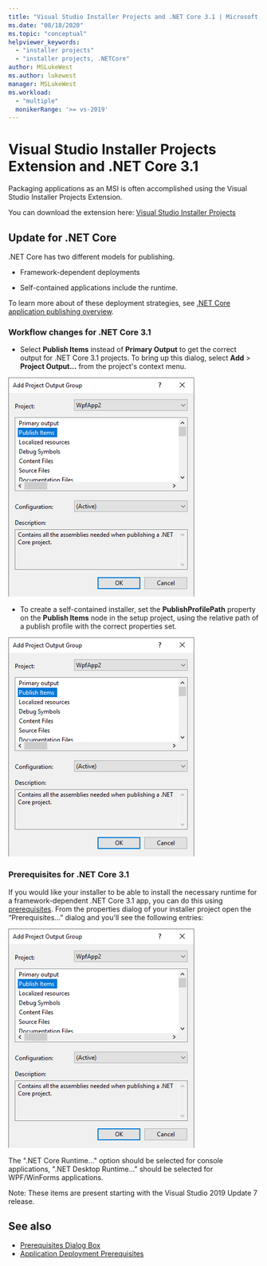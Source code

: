 ```yaml
---
title: "Visual Studio Installer Projects and .NET Core 3.1 | Microsoft Docs"
ms.date: "08/18/2020"
ms.topic: "conceptual"
helpviewer_keywords:
  - "installer projects"
  - "installer projects, .NETCore"
author: MSLukeWest
ms.author: lukewest
manager: MSLukeWest
ms.workload:
  - "multiple"
  monikerRange: '>= vs-2019'
---
```


# Visual Studio Installer Projects Extension and .NET Core 3.1

Packaging applications as an MSI is often accomplished using the Visual Studio Installer Projects Extension.

You can download the extension here:
[Visual Studio Installer Projects](https://marketplace.visualstudio.com/items?itemName=VisualStudioClient.MicrosoftVisualStudio2017InstallerProjects)

## Update for .NET Core
.NET Core has two different models for publishing.

- Framework-dependent deployments

- Self-contained applications include the runtime.

To learn more about of these deployment strategies, see [.NET Core application publishing overview](https://docs.microsoft.com/dotnet/core/deploying/).

### Workflow changes for .NET Core 3.1

- Select **Publish Items** instead of **Primary Output** to get the correct output for .NET Core 3.1 projects.  To bring up this dialog, select **Add** > **Project Output...** from the project's context menu.

![The Publish Items output group in the Add Project Output Group dialog](../deployment/media/installerprojects-netcore-publishitemsoutput.png "Pick Publish Items")

- To create a self-contained installer, set the **PublishProfilePath** property on the **Publish Items** node in the setup project, using the relative path of a publish profile with the correct properties set.

![Setting the publish profile on the Publish Items project output item](../deployment/media/installerprojects-netcore-publishitemsoutput.png "Set Publish Profile")

### Prerequisites for .NET Core 3.1

If you would like your installer to be able to install the necessary runtime for a framework-dependent .NET Core 3.1 app, you can do this using [prerequisites](../deployment/application-deployment-prerequisites.md).  From the properties dialog of your installer project open the “Prerequisites...” dialog and you'll see the following entries:

![.NET Core items in the Prerequisites dialog](../deployment/media/installerprojects-netcore-publishitemsoutput.png ".NET Core Prerequisites")

The ".NET Core Runtime..." option should be selected for console applications, ".NET Desktop Runtime..." should be selected for WPF/WinForms applications.

Note: These items are present starting with the Visual Studio 2019 Update 7 release.

## See also

- [Prerequisites Dialog Box](../ide/reference/prerequisites-dialog-box.md)
- [Application Deployment Prerequisites](../deployment/application-deployment-prerequisites.md)
